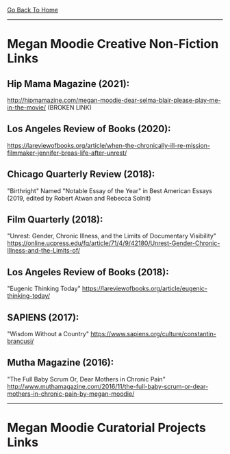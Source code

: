 [Go Back To Home](https://meganmoodie.github.io)

-----

# Megan Moodie Creative Non-Fiction Links

## Hip Mama Magazine (2021):

<http://hipmamazine.com/megan-moodie-dear-selma-blair-please-play-me-in-the-movie/> (BROKEN LINK)

## Los Angeles Review of Books (2020):

<https://lareviewofbooks.org/article/when-the-chronically-ill-re-mission-filmmaker-jennifer-breas-life-after-unrest/>

## Chicago Quarterly Review (2018):

"Birthright"
Named "Notable Essay of the Year" in Best American Essays (2019, edited by Robert Atwan and Rebecca Solnit)
<PUT LINK HERE>

## Film Quarterly (2018):

"Unrest: Gender, Chronic Illness, and the Limits of Documentary Visibility"
<https://online.ucpress.edu/fq/article/71/4/9/42180/Unrest-Gender-Chronic-Illness-and-the-Limits-of/>

## Los Angeles Review of Books (2018):

"Eugenic Thinking Today"
<https://lareviewofbooks.org/article/eugenic-thinking-today/>

## SAPIENS (2017):

"Wisdom Without a Country"
<https://www.sapiens.org/culture/constantin-brancusi/>

## Mutha Magazine (2016):

"The Full Baby Scrum Or, Dear Mothers in Chronic Pain"
<http://www.muthamagazine.com/2016/11/the-full-baby-scrum-or-dear-mothers-in-chronic-pain-by-megan-moodie/>

-----

# Megan Moodie Curatorial Projects Links
